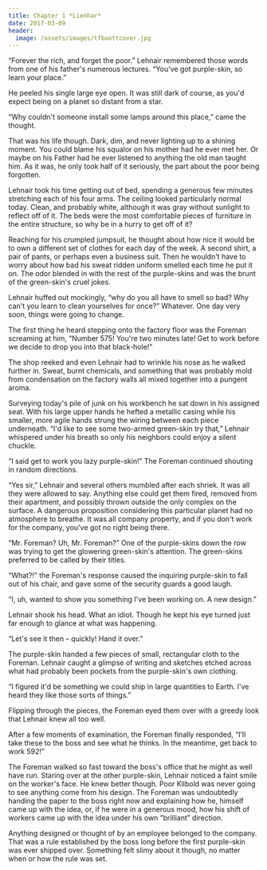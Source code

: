 ```yaml
---
title: Chapter 1 *Lienhar*
date: 2017-03-09
header:
  image: /assets/images/tfbaottcover.jpg
---
```


“Forever the rich, and forget the poor.” Lehnair remembered those words from one of his father's numerous lectures. “You've got purple-skin, so learn your place.” 

He peeled his single large eye open. It was still dark of course, as you'd expect being on a planet so distant from a star. 

“Why couldn't someone install some lamps around this place,” came the thought. 

That was his life though. Dark, dim, and never lighting up to a shining moment. You could blame his squalor on his mother had he ever met her. Or maybe on his Father had he ever listened to anything the old man taught him. As it was, he only took half of it seriously, the part about the poor being forgotten.

Lehnair took his time getting out of bed, spending a generous few minutes stretching each of his four arms. The ceiling looked particularly normal today. Clean, and probably white, although it was gray without sunlight to reflect off of it. The beds were the most comfortable pieces of furniture in the entire structure, so why be in a hurry to get off of it?

Reaching for his crumpled jumpsuit, he thought about how nice it would be to own a different set of clothes for each day of the week. A second shirt, a pair of pants, or perhaps even a business suit. Then he wouldn't have to worry about how bad his sweat ridden uniform smelled each time he put it on. The odor blended in with the rest of the purple-skins and was the brunt of the green-skin's cruel jokes. 

Lehnair huffed out mockingly, “why do you all have to smell so bad? Why can't you learn to clean yourselves for once?” Whatever. One day very soon, things were going to change.


	
The first thing he heard stepping onto the factory floor was the Foreman screaming at him, “Number 575! You're two minutes late! Get to work before we decide to drop you into that black-hole!”

The shop reeked and even Lehnair had to wrinkle his nose as he walked further in. Sweat, burnt chemicals, and something that was probably mold from condensation on the factory walls all mixed together into a pungent aroma.

Surveying today's pile of junk on his workbench he sat down in his assigned seat. With his large upper hands he hefted a metallic casing while his smaller, more agile hands strung the wiring between each piece underneath. “I'd like to see some two-armed green-skin try that,” Lehnair whispered under his breath so only his neighbors could enjoy a silent chuckle. 

“I said get to work you lazy purple-skin!” The Foreman continued shouting in random directions.

“Yes sir,” Lehnair and several others mumbled after each shriek. It was all they were allowed to say. Anything else could get them fired, removed from their apartment, and possibly thrown outside the only complex on the surface. A dangerous proposition considering this particular planet had no atmosphere to breathe. It was all company property, and if you don't work for the company, you've got no right being there.

“Mr. Foreman? Uh, Mr. Foreman?” One of the purple-skins down the row was trying to get the glowering green-skin's attention. The green-skins preferred to be called by their titles.

“What?!” the Foreman's response caused the inquiring purple-skin to fall out of his chair, and gave some of the security guards a good laugh.

“I, uh, wanted to show you something I've been working on. A new design.”

Lehnair shook his head. What an idiot. Though he kept his eye turned just far enough to glance at what was happening.

“Let's see it then – quickly! Hand it over.”

The purple-skin handed a few pieces of small, rectangular cloth to the Foreman. Lehnair caught a glimpse of writing and sketches etched across what had probably been pockets from the purple-skin's own clothing.

“I figured it'd be something we could ship in large quantities to Earth. I've heard they like those sorts of things.”

Flipping through the pieces, the Foreman eyed them over with a greedy look that Lehnair knew all too well.

After a few moments of examination, the Foreman finally responded, “I'll take these to the boss and see what he thinks. In the meantime, get back to work 592!”

The Foreman walked so fast toward the boss's office that he might as well have run. Staring over at the other purple-skin, Lehnair noticed a faint smile on the worker's face. He knew better though. Poor Klibold was never going to see anything come from his design. The Foreman was undoubtedly handing the paper to the boss right now and explaining how he, himself came up with the idea, or, if he were in a generous mood, how his shift of workers came up with the idea under his own “brilliant” direction. 

Anything designed or thought of by an employee belonged to the company. That was a rule established by the boss long before the first purple-skin was ever shipped over. Something felt slimy about it though, no matter when or how the rule was set.